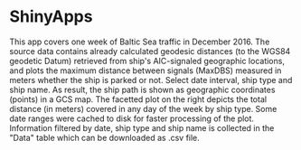 # ShinyApps
This app covers one week of Baltic Sea traffic in December 2016. 
The source data contains already calculated geodesic distances (to the WGS84 geodetic Datum) retrieved from ship's AIC-signaled geographic locations, and plots the maximum distance between signals (MaxDBS) measured in meters whether the ship is parked or not.
Select date interval, ship type and ship name. As result, the ship path is shown as geographic coordinates (points) in a GCS map.
The facetted plot on the right depicts the total distance (in meters) covered in any day of the week by ship type. Some date ranges were cached to disk for faster processing of the plot.
Information filtered by date, ship type and ship name is collected in the "Data" table which can be downloaded as .csv file.
